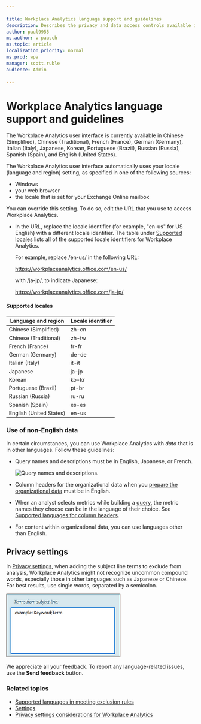 ```yaml
---

title: Workplace Analytics language support and guidelines
description: Describes the privacy and data access controls available in Workplace Analytics 
author: paul9955
ms.author: v-pausch
ms.topic: article
localization_priority: normal 
ms.prod: wpa
manager: scott.ruble
audience: Admin

---
```


# Workplace Analytics language support and guidelines

The Workplace Analytics user interface is currently available in Chinese (Simplified), Chinese (Traditional), French (France), German (Germany), Italian (Italy), Japanese, Korean, Portuguese (Brazil), Russian (Russia), Spanish (Spain), and English (United States).

The Workplace Analytics user interface automatically uses your locale (language and region) setting, as specified in one of the following sources:

* Windows
* your web browser
* the locale that is set for your Exchange Online mailbox

You can override this setting. To do so, edit the URL that you use to access Workplace Analytics.

* In the URL, replace the locale identifier (for example, "en-us" for US English) with a different locale identifier. The table under [Supported locales](#supported-locales) lists all of the supported locale identifiers for Workplace Analytics.

    For example, replace /en-us/ in the following URL:

    https://workplaceanalytics.office.com/en-us/ 

    with /ja-jp/, to indicate Japanese:

    https://workplaceanalytics.office.com/ja-jp/ 

#### Supported locales

Language and region | Locale identifier
------ | ------
Chinese (Simplified) | zh-cn
Chinese (Traditional) | zh-tw
French (France) | fr-fr
German (Germany) | de-de
Italian (Italy) | it-it
Japanese | ja-jp
Korean | ko-kr
Portuguese (Brazil) | pt-br
Russian (Russia) | ru-ru
Spanish (Spain) | es-es
English (United States) | en-us

### Use of non-English data

In certain circumstances, you can use Workplace Analytics with _data_ that is in other languages. Follow these guidelines:

* Query names and descriptions must be in English, Japanese, or French.

   ![Query names and descriptions.](../Images/WpA/Overview/query-name-description.png)

* Column headers for the organizational data when you [prepare the organizational data](../Setup/Prepare-organizational-data.md) must be in English.

* When an analyst selects metrics while building a [query](../tutorials/query-basics.md), the metric names they choose can be in the language of their choice. See [Supported languages for column headers](../use/view-download-and-export-query-results.md?branch=pas-pd-other-char-sets#supported-languages-for-column-headers).

* For content within organizational data, you can use languages other than English.

## Privacy settings

In [Privacy settings](../use/privacy-settings.md), when adding the subject line terms to exclude from analysis, Workplace Analytics might not recognize uncommon compound words, especially those in other languages such as Japanese or Chinese. For best results, use single words, separated by a semicolon.

![Exclude terms from subject line.](../Images/WpA/Overview/exclude-terms-from-subject-line.png)

We appreciate all your feedback. To report any language-related issues, use the **Send feedback** button.

### Related topics

* [Supported languages in meeting exclusion rules](../tutorials/meeting-exclusion-concept.md#supported-languages)
* [Settings](../use/settings.md)
* [Privacy settings considerations for Workplace Analytics](../Privacy/privacy-considerations.md)
